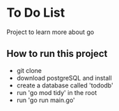 # To Do List
Project to learn more about go

## How to run this project
- git clone
- download postgreSQL and install
- create a database called 'tododb'
- run 'go mod tidy' in the root
- run 'go run main.go'
